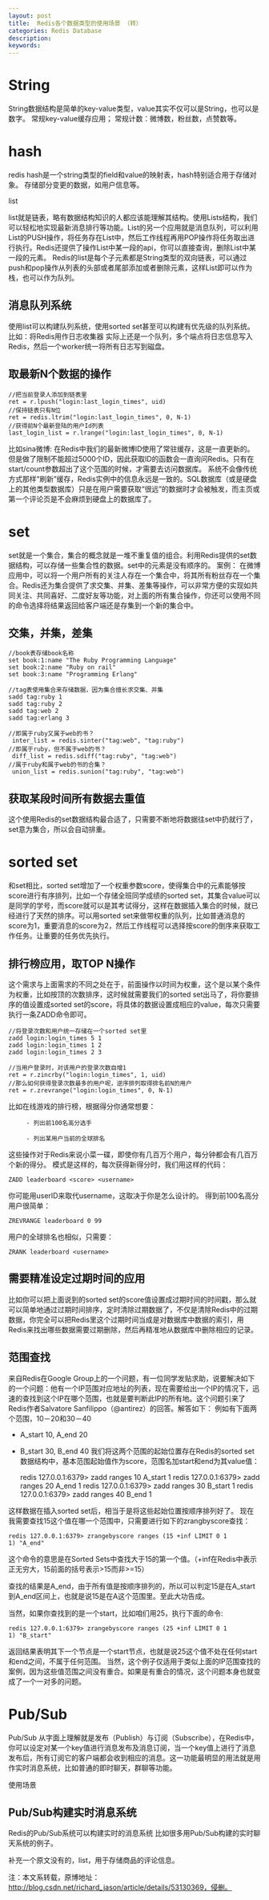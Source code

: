 ```yaml
---
layout: post
title:  Redis各个数据类型的使用场景 （转）
categories: Redis Database
description: 
keywords: 
---
```



# String

String数据结构是简单的key-value类型，value其实不仅可以是String，也可以是数字。 
常规key-value缓存应用； 
常规计数：微博数，粉丝数，点赞数等。

# hash

redis hash是一个string类型的field和value的映射表，hash特别适合用于存储对象。 
存储部分变更的数据，如用户信息等。

list

list就是链表，略有数据结构知识的人都应该能理解其结构。使用Lists结构，我们可以轻松地实现最新消息排行等功能。List的另一个应用就是消息队列，可以利用List的PUSH操作，将任务存在List中，然后工作线程再用POP操作将任务取出进行执行。Redis还提供了操作List中某一段的api，你可以直接查询，删除List中某一段的元素。 
Redis的list是每个子元素都是String类型的双向链表，可以通过push和pop操作从列表的头部或者尾部添加或者删除元素，这样List即可以作为栈，也可以作为队列。

## 消息队列系统 
使用list可以构建队列系统，使用sorted set甚至可以构建有优先级的队列系统。 
比如：将Redis用作日志收集器 
实际上还是一个队列，多个端点将日志信息写入Redis，然后一个worker统一将所有日志写到磁盘。

## 取最新N个数据的操作

	//把当前登录人添加到链表里
	ret = r.lpush("login:last_login_times", uid)
	//保持链表只有N位
	ret = redis.ltrim("login:last_login_times", 0, N-1)
	//获得前N个最新登陆的用户Id列表
	last_login_list = r.lrange("login:last_login_times", 0, N-1)


比如sina微博: 
在Redis中我们的最新微博ID使用了常驻缓存，这是一直更新的。但是做了限制不能超过5000个ID，因此获取ID的函数会一直询问Redis。只有在start/count参数超出了这个范围的时候，才需要去访问数据库。 
系统不会像传统方式那样“刷新”缓存，Redis实例中的信息永远是一致的。SQL数据库（或是硬盘上的其他类型数据库）只是在用户需要获取“很远”的数据时才会被触发，而主页或第一个评论页是不会麻烦到硬盘上的数据库了。

# set

set就是一个集合，集合的概念就是一堆不重复值的组合。利用Redis提供的set数据结构，可以存储一些集合性的数据。set中的元素是没有顺序的。 
案例： 
在微博应用中，可以将一个用户所有的关注人存在一个集合中，将其所有粉丝存在一个集合。Redis还为集合提供了求交集、并集、差集等操作，可以非常方便的实现如共同关注、共同喜好、二度好友等功能，对上面的所有集合操作，你还可以使用不同的命令选择将结果返回给客户端还是存集到一个新的集合中。

## 交集，并集，差集

	//book表存储book名称
	set book:1:name "The Ruby Programming Language"
	set book:2:name "Ruby on rail"
	set book:3:name "Programming Erlang"

	//tag表使用集合来存储数据，因为集合擅长求交集、并集
	sadd tag:ruby 1
	sadd tag:ruby 2
	sadd tag:web 2
	sadd tag:erlang 3

	//即属于ruby又属于web的书？
	 inter_list = redis.sinter("tag:web", "tag:ruby")
	//即属于ruby，但不属于web的书？
	 diff_list = redis.sdiff("tag:ruby", "tag:web")
	//属于ruby和属于web的书的合集？
	 union_list = redis.sunion("tag:ruby", "tag:web")

## 获取某段时间所有数据去重值 
这个使用Redis的set数据结构最合适了，只需要不断地将数据往set中扔就行了，set意为集合，所以会自动排重。

# sorted set

和set相比，sorted set增加了一个权重参数score，使得集合中的元素能够按score进行有序排列，比如一个存储全班同学成绩的sorted set，其集合value可以是同学的学号，而score就可以是其考试得分，这样在数据插入集合的时候，就已经进行了天然的排序。可以用sorted set来做带权重的队列，比如普通消息的score为1，重要消息的score为2，然后工作线程可以选择按score的倒序来获取工作任务。让重要的任务优先执行。

## 排行榜应用，取TOP N操作 
这个需求与上面需求的不同之处在于，前面操作以时间为权重，这个是以某个条件为权重，比如按顶的次数排序，这时候就需要我们的sorted set出马了，将你要排序的值设置成sorted set的score，将具体的数据设置成相应的value，每次只需要执行一条ZADD命令即可。

	//将登录次数和用户统一存储在一个sorted set里
	zadd login:login_times 5 1
	zadd login:login_times 1 2
	zadd login:login_times 2 3

	//当用户登录时，对该用户的登录次数自增1
	ret = r.zincrby("login:login_times", 1, uid)
	//那么如何获得登录次数最多的用户呢，逆序排列取得排名前N的用户
	ret = r.zrevrange("login:login_times", 0, N-1)

比如在线游戏的排行榜，根据得分你通常想要：

	     - 列出前100名高分选手

	     - 列出某用户当前的全球排名

这些操作对于Redis来说小菜一碟，即使你有几百万个用户，每分钟都会有几百万个新的得分。 
模式是这样的，每次获得新得分时，我们用这样的代码：

	ZADD leaderboard <score> <username>

你可能用userID来取代username，这取决于你是怎么设计的。 
得到前100名高分用户很简单：

	ZREVRANGE leaderboard 0 99

用户的全球排名也相似，只需要：

	ZRANK leaderboard <username>

## 需要精准设定过期时间的应用 
比如你可以把上面说到的sorted set的score值设置成过期时间的时间戳，那么就可以简单地通过过期时间排序，定时清除过期数据了，不仅是清除Redis中的过期数据，你完全可以把Redis里这个过期时间当成是对数据库中数据的索引，用Redis来找出哪些数据需要过期删除，然后再精准地从数据库中删除相应的记录。

## 范围查找 
来自Redis在Google Group上的一个问题，有一位同学发贴求助，说要解决如下的一个问题：他有一个IP范围对应地址的列表，现在需要给出一个IP的情况下，迅速的查找到这个IP在哪个范围，也就是要判断此IP的所有地。这个问题引来了Redis作者Salvatore Sanfilippo（@antirez）的回答。解答如下： 
例如有下面两个范围，10－20和30－40 
- A_start 10, A_end 20 
- B_start 30, B_end 40 
我们将这两个范围的起始位置存在Redis的sorted set数据结构中，基本范围起始值作为score，范围名加start和end为其value值：

	redis 127.0.0.1:6379> zadd ranges 10 A_start
	1
	redis 127.0.0.1:6379> zadd ranges 20 A_end
	1
	redis 127.0.0.1:6379> zadd ranges 30 B_start
	1
	redis 127.0.0.1:6379> zadd ranges 40 B_end
	1

这样数据在插入sorted set后，相当于是将这些起始位置按顺序排列好了。 
现在我需要查找15这个值在哪一个范围中，只需要进行如下的zrangbyscore查找：

	redis 127.0.0.1:6379> zrangebyscore ranges (15 +inf LIMIT 0 1
	1) "A_end"

这个命令的意思是在Sorted Sets中查找大于15的第一个值。（+inf在Redis中表示正无穷大，15前面的括号表示>15而非>=15） 

查找的结果是A_end，由于所有值是按顺序排列的，所以可以判定15是在A_start到A_end区间上，也就是说15是在A这个范围里。至此大功告成。 

当然，如果你查找到的是一个start，比如咱们用25，执行下面的命令:

	redis 127.0.0.1:6379> zrangebyscore ranges (25 +inf LIMIT 0 1
	1) "B_start"

返回结果表明其下一个节点是一个start节点，也就是说25这个值不处在任何start和end之间，不属于任何范围。 
当然，这个例子仅适用于类似上面的IP范围查找的案例，因为这些值范围之间没有重合。如果是有重合的情况，这个问题本身也就变成了一个一对多的问题。

# Pub/Sub

Pub/Sub 从字面上理解就是发布（Publish）与订阅（Subscribe），在Redis中，你可以设定对某一个key值进行消息发布及消息订阅，当一个key值上进行了消息发布后，所有订阅它的客户端都会收到相应的消息。这一功能最明显的用法就是用作实时消息系统，比如普通的即时聊天，群聊等功能。

使用场景

## Pub/Sub构建实时消息系统

Redis的Pub/Sub系统可以构建实时的消息系统 
比如很多用Pub/Sub构建的实时聊天系统的例子。


补充一个原文没有的，list，用于存储商品的评论信息。

注：本文系转载，原博地址：http://blog.csdn.net/richard_jason/article/details/53130369，侵删。
